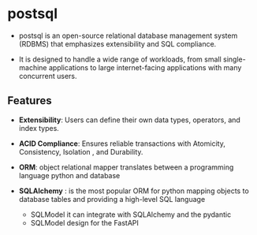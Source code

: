 # postsql

- postsql is an open-source relational database management system (RDBMS) that emphasizes extensibility and SQL compliance.

- It is designed to handle a wide range of workloads, from small single-machine applications to large internet-facing applications with many concurrent users.

## Features

- **Extensibility**: Users can define their own data types, operators, and index types.
- **ACID Compliance**: Ensures reliable transactions with Atomicity, Consistency, Isolation
  , and Durability.

- **ORM**: object relational mapper translates between a programming language python and database

- **SQLAlchemy** : is the most popular ORM for python mapping objects to database tables and providing a high-level SQL language
  - SQLModel it can integrate with SQLAlchemy and the pydantic
  - SQLModel design for the FastAPI
